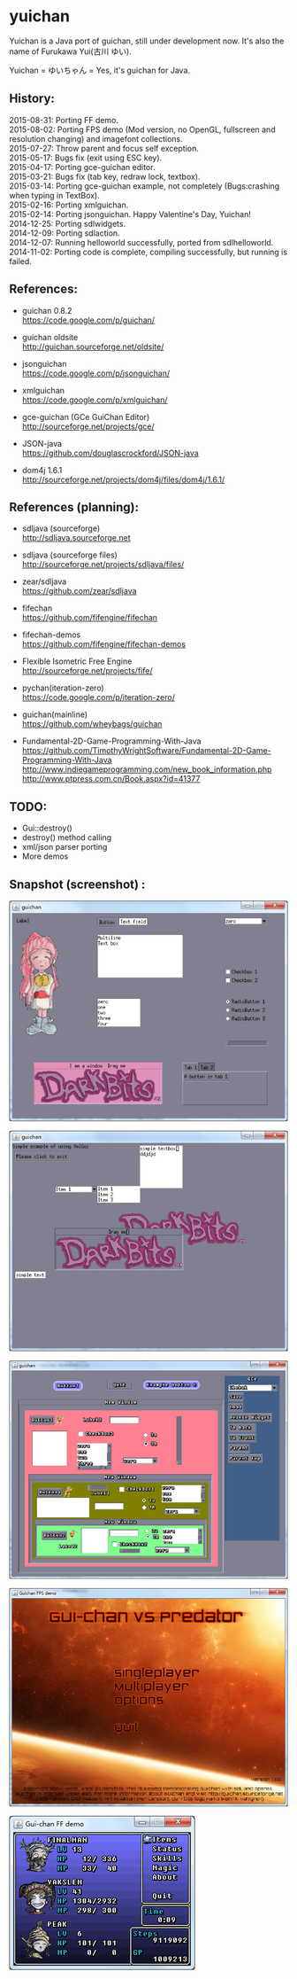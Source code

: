 ﻿yuichan
=======

Yuichan is a Java port of guichan, still under development now. It's also the name of Furukawa Yui(古川 ゆい).  

Yuichan = ゆいちゃん = Yes, it's guichan for Java.  

## History:  
2015-08-31: Porting FF demo.    
2015-08-02: Porting FPS demo (Mod version, no OpenGL, fullscreen and resolution changing) and imagefont collections.    
2015-07-27: Throw parent and focus self exception.    
2015-05-17: Bugs fix (exit using ESC key).   
2015-04-17: Porting gce-guichan editor.    
2015-03-21: Bugs fix (tab key, redraw lock, textbox).   
2015-03-14: Porting gce-guichan example, not completely (Bugs:crashing when typing in TextBox).   
2015-02-16: Porting xmlguichan.  
2015-02-14: Porting jsonguichan. Happy Valentine's Day, Yuichan!    
2014-12-25: Porting sdlwidgets.  
2014-12-09: Porting sdlaction.  
2014-12-07: Running helloworld successfully, ported from sdlhelloworld.  
2014-11-02: Porting code is complete, compiling successfully, but running is failed.  

## References:  
* guichan 0.8.2  
https://code.google.com/p/guichan/  

* guichan oldsite  
http://guichan.sourceforge.net/oldsite/  

* jsonguichan  
https://code.google.com/p/jsonguichan/  

* xmlguichan  
https://code.google.com/p/xmlguichan/  

* gce-guichan (GCe GuiChan Editor)  
http://sourceforge.net/projects/gce/  

* JSON-java  
https://github.com/douglascrockford/JSON-java  

* dom4j 1.6.1  
http://sourceforge.net/projects/dom4j/files/dom4j/1.6.1/  

## References (planning):  
* sdljava (sourceforge)  
http://sdljava.sourceforge.net  

* sdljava (sourceforge files)  
http://sourceforge.net/projects/sdljava/files/  

* zear/sdljava  
https://github.com/zear/sdljava  

* fifechan  
https://github.com/fifengine/fifechan  

* fifechan-demos  
https://github.com/fifengine/fifechan-demos  

* Flexible Isometric Free Engine  
http://sourceforge.net/projects/fife/  

* pychan(iteration-zero)  
https://code.google.com/p/iteration-zero/  

* guichan(mainline)  
https://github.com/wheybags/guichan  

* Fundamental-2D-Game-Programming-With-Java   
https://github.com/TimothyWrightSoftware/Fundamental-2D-Game-Programming-With-Java  
http://www.indiegameprogramming.com/new_book_information.php  
http://www.ptpress.com.cn/Book.aspx?id=41377  

## TODO:  
* Gui::destroy()  
* destroy() method calling  
* xml/json parser porting  
* More demos  

## Snapshot (screenshot) :  
![Snapshot](/snapshot/widgets.jpg)  

![Snapshot](/snapshot/xmlgui.jpg)  

![Snapshot](/snapshot/gce.jpg)  

![Snapshot](/snapshot/fps.jpg)  

![Snapshot](/snapshot/ff.jpg)  
